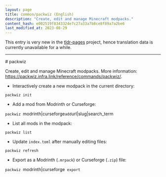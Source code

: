 ```yaml
---
layout: page
title: common/packwiz (English)
description: "Create, edit and manage Minecraft modpacks."
content_hash: e002519f8343324e7c27a33a7b8ce8f89a7a2be6
last_modified_at: 2023-08-29
---
```


This entry is very new in the [tldr-pages](https://github.com/tldr-pages/tldr) project, hence translation data is currently unavailable for a while.

<hr># packwiz

Create, edit and manage Minecraft modpacks.
More information: <https://packwiz.infra.link/reference/commands/packwiz/>.

- Interactively create a new modpack in the current directory:

`packwiz init`

- Add a mod from Modrinth or Curseforge:

`packwiz `<span class="tldr-var badge badge-pill bg-dark-lm bg-white-dm text-white-lm text-dark-dm font-weight-bold">modrinth|curseforge</span>` add `<span class="tldr-var badge badge-pill bg-dark-lm bg-white-dm text-white-lm text-dark-dm font-weight-bold">url|slug|search_term</span>

- List all mods in the modpack:

`packwiz list`

- Update `index.toml` after manually editing files:

`packwiz refresh`

- Export as a Modrinth (`.mrpack`) or Curseforge (`.zip`) file:

`packwiz `<span class="tldr-var badge badge-pill bg-dark-lm bg-white-dm text-white-lm text-dark-dm font-weight-bold">modrinth|curseforge</span>` export`

